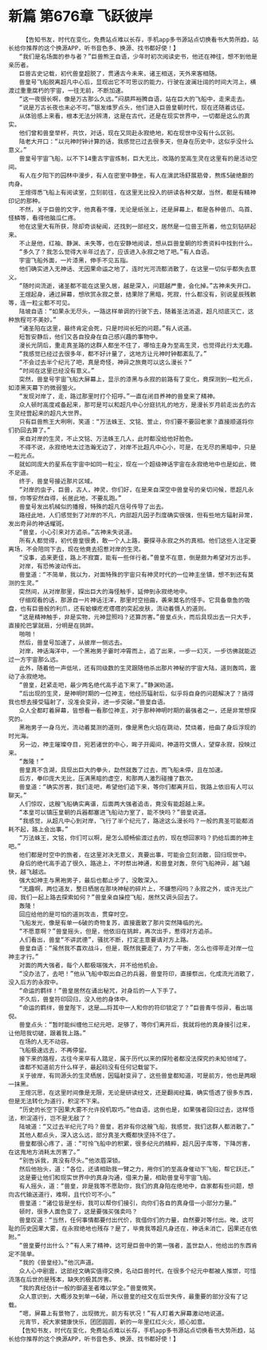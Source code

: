 # 新篇 第676章 飞跃彼岸
        【告知书友，时代在变化，免费站点难以长存，手机app多书源站点切换看书大势所趋，站长给你推荐的这个换源APP，听书音色多、换源、找书都好使！】
       “我们是名场面的参与者？”巨兽熊王自语，少年时初次阅读史书，他还在神往，想不到他是亲历者。
       巨兽古史记载，初代兽皇超脱了，贯通古今未来，诸王相送，天外来客相随。
       兽皇号飞船脱离超凡中心后，显现出它不可思议的能力，行驶在波澜壮阔的时间大河上，横渡过重重腐朽的宇宙，一往无前，不断加速。
       “这一夜很长啊，像是万古那么久远。”闷葫芦裕腾自语，站在巨大的飞船中，走来走去。
       “说是万古长夜也未必不可。”银发维罗点头，他们进入巨兽皇朝时代，现在还随着远征。
       从体验感上来看，根本无法分辨清，这是在古代，还是在现实世界中，一切都是这么的真实。
       他们曾和兽皇举杯，共饮，对话，现在又同赴永寂绝地，和在现世中没有什么区别。
       陆老大开口：“以元神时钟计算的话，我感觉已过去很多天，但身在历史中，这似乎没什么意义。”
       兽皇号宇宙飞船，以不下14重古宇宙炼制，巨大无比，改路的至高生灵在这里有的是活动空间。
       有人在夕阳下的园林中漫步，有人在密室中静坐，有人在演武场舒展筋骨，熬炼5破绝巅的肉身。
       王煊得悉飞船上有阅读室，立刻前往，在这里无比投入的研读各种文献，当然，都是有精神印记的那种。
       不然，关于巨兽的文字，他真看不懂，无论是纸张上，还是屏幕上，都是各种兽爪、鸟首、怪鳞等，看得他脑瓜仁疼。
       他在这里大有所获，除却奇谈秘闻，还找到一部经文，居然是一位兽王所着，他立刻钻研起来。
       不止是他，红袖、静渊、未失等，也在安静地阅读，想从巨兽皇朝的珍贵资料中找到什么。
       “多久了？我怎么觉得大半年过去了，应该进入永寂之地了吧。”有人自语。
       宇宙飞船外面，一片漆黑，伸手不见五指。
       他们确实进入无神话、无因果命运之地了，连时光河流都消散了，在这里一切似乎都失去意义。
       “随时间流逝，诸圣都不能在这里久居，越是深入，问题越严重，会化掉。”古神未失开口。
       王煊起身，通过屏幕，想欣赏永寂之景，结果除了黑暗，死寂，什么都没有，别说星辰残骸等，连一粒尘都不可见。
       陆坡自语：“如果永无尽头，一路这样单调的行驶下去，随着圣法消退，超凡彻底灭亡，这种旅程可不美妙。”
       “诸圣陷在这里，最终肯定会死，只是时间长短的问题。”有人说道。
       短暂安静后，他们又各自投身在自己感兴趣的事物中。
       漫长光阴后，重走真圣路的这群人都坐不住了，哪怕主身为至高生灵，也觉得此行太无趣。
       “我感觉已经过去很多年，都不好计量了，这地方让元神时钟都紊乱了。”
       “不会过去半个纪元了吧，真是奇怪，神异之旅竟可以这么漫长？”
       “时间在这里已经没有意义。”
       突然，兽皇号宇宙飞船大屏幕上，显示的漆黑与永寂的前路有了变化，竟探测到一粒光点，如漆黑天幕下的微弱萤火。
       “发现对岸了，走，路过那里时打个招呼。”一直在闭目养神的兽皇来了精神。
       众人顿时高度戒备起来，那可是可以和超凡中心分庭抗礼的地方，是漫长岁月前走出去的古生灵经营起来的超凡大世界。
       只有巨兽熊王大咧咧，笑道：“万法蛛王、文铭、萱止，你们要不要回老家？直接顺道将你们扔回去算了。”
       来自对岸的生灵，不止文铭、万法蛛王几人，此时都没给他好脸色。
       不得不说，永寂绝地太过浩瀚无边了，对岸不比超凡中心小，可是，在无尽的黑暗中，只是一粒光点。
       就如同庞大的星系在宇宙中如同一粒尘，现在一个超级神话宇宙在永寂绝地中也是如此，微不足道。
       终于，兽皇号接近那片区域。
       “对岸的虫子，巨兽，古人，神灵，你们好，在是来自深空中兽皇号的亲切问候，愿超凡永恒，你等安然自得，长居此地，不要乱跑。”
       兽皇号发出机械似的播报，特殊的超凡信号传导了出去。
       路经此地，人们感觉到了对岸的不凡，内部超凡因子烈度确实很强，但有些地方辐射异常，发出奇异的神话耀斑。
       “兽皇，小心引来对方追杀。”古神未失说道。
       所有人都觉得，初代兽皇很勇，敢一个人上路，要探寻永寂之外的真相。他们这些人注定要离场，不会陪同下去，现在他竟去招惹对岸的生灵。
       “没事，追来更佳，路上不寂寞，能有一些伴行者。”兽皇不在意，倒是颇为希望对方出手。
       对岸，有恐怖波动传出。
       兽皇道：“不简单，我以为，对面特殊的宇宙只有神灵时代的一位神主坐镇，想不到还有莫测的生灵。”
       突然间，从对岸那里，探出巨大的海怪触手，延伸到永寂绝地中。
       仔细观看的话，那源自一片神话汪洋，那里时空扭曲，袭来莫名的怪手。它具备章鱼的吸盘，也有巨兽般的利爪，还有蛤蟆疙疙瘩瘩的突起皮肤，流动着慑人的道则。
       “这是精神触手，非是实物，元神显照吗？还算厉害。”兽皇点头，而后具现出去一只大手，直接抡巴掌就扇，分明是在挑衅。
       啪啪！
       然后，兽皇号加速了，从彼岸一侧远去。
       对岸，神话海洋中，一个黑袍男子霎时冲霄而上，追了出来，一步一幻灭，一步彷佛就能迈过一方宇宙那么远。
       此外，随着他一声低吼，还有同级数的生灵跟随他杀出那片神秘的宇宙大陆，道则轰鸣，震动了永寂绝地。
       “兽皇，赶紧走吧，最少两名绝代高手追下来了。”静渊劝道。
       “后出现的生灵，是神明时期的一位神主，他经历辐射后，似乎将自身的问题解决了？搞得我也想去接受辐射了，没准会变异，进一步突破。”兽皇自语。
       众人全都盯着屏幕，皆想看一看那位神主，对于那种神明时期的最强者之一，还是非常想探究的。
       黑袍男子一身乌光，流动着莫测的道则，像是黑色火焰在跳动，焚烧着，扭曲了身后浮现的时光海。
       另一边，神主璀璨夺目，宛若诸世的中心，眸子开阖间，神道符文慑人，望穿永寂，投映过来。
       “轰隆！”
       兽皇真不含湖，具现出巨大的拳头，勐然就轰了过去，而飞船未停，且在加速。
       后方，拳印庞大无比，压满黑暗的虚空，和那两人激烈碰撞了数次。
       兽皇道：“确实厉害，我们走吧，希望他们追下来，等你们都离开后，我路上依旧有人可以聊天。”
       人们惊叹，这艘飞船确实离谱，后面两大强者追击，竟没有能超越上来。
       “本皇可以镇压皇朝的兵器都塞进飞船动力室了，能不快吗？”兽皇说道。
       “我感觉，从超凡中心到对岸，飞行了半个纪元了，路途这么漫长吗？一般的真圣可能都消耗不起，路上会出事。”
       “万法蛛王，文铭，你们可以啊，是怎么顺畅偷渡过去的，现在想回家吗？扔给后面的神主吧。”
       他们都是时空中的旅者，在这里对决无意义，真要出事，可能会立刻消散，回归现世中。
       身后的绝代高手追了很久，路途上，不时祭出神通，和兽皇对轰，奈何飞船神异，越飞越快，越飞越远。
       强大如神主与黑袍男子，最后也都止步了，没敢深入。
       “无趣啊，两位道友，整日栖居在那块神秘的碎片上，不嫌憋闷吗？永寂之外，或许无比广阔，我们一起上路去探索如何？”兽皇亲自操控飞船，居然又调头回去了。
       轰隆！
       回应给他的是可怕的道则攻击，贯穿时空。
       飞船发光，像是有单一6破的奇物复苏，直接震散了那片突然降临的光。
       “不愿意啊？”兽皇摇头，但是，他依旧在挑衅，再次出手，惹得对方追杀。
       人们看出，兽皇“不讲武德”，骚扰不断，打定主意要请对方上路。
       兽皇自语：“虽然我不喜欢战斗，但是，既然我要走了，为了平衡，怎么也得带走对岸一位神主才行。”
       对面的两大强者，每个人都极端强大，并不给他机会。
       “没办法了，去吧！”他从飞船中取出自己的兵器，兽皇符印，直接祭出，化成流光消散了，没入后方的永寂中。
       “命运的羁绊！”兽皇居然在诵出秘咒，对身后的一人下手了。
       不久后，兽皇符印回归，没入他的身体中。
       “命运的羁绊，兽皇陛下，这是……将其中一人和你的符印锁定了？”巨兽青牛惊异，看出端倪。
       兽皇点头：“暂时能纠缠他三纪元吧，足够了，等你们离开后，我就将他的真身接引过来，让他陪我切磋，跟着我上路。”
       在场的人无不动容。
       飞船极速远去，不再停留。
       接下来的路程，古往今来罕有人踏足，属于历代以来的探险者都没法探究的未知领域了。
       谁都不知道前方什么样子，最起码没有任何记载留下。
       关于彼岸，有同源头的生灵栖居，因辐射变异了，这些兽皇都知道，可是前方，他也是两眼一抹黑。
       王煊沉思，在这里时间像是无限，无论是研读经文，还是翻阅经篇，确实悟透了很多东西，但是无法转化为道行，积淀不下来。
       “历史的长空下因果大雾不允许投机取巧。”他自语，这倒也是，如果强者回归过去，这样悟法，积淀道行，岂不是无敌了？
       陆坡道：“又过去半纪元了吗？兽皇，若非有你这艘飞船，我感觉，我们这群人都消散了。”
       其他人都点头，深入这么远，部分真圣大概都快坚持不住了。
       兽皇都很心疼了，道：“可怜飞船中的积累，很多纪元的精粹，超凡因子库等，下降厉害，在这鬼地方消耗太厉害了。”
       “别告诉我，真没有尽头。”他浓眉深锁。
       然后他抬头，道：“各位，还请相助我一臂之力，用你们的至高身催动下飞船，帮它跃迁。”
       这是要让他们和现实世界中的真身沟通，借来力量，相助兽皇号宇宙飞船。
       有人摇头，道：“兽皇，非是我等不愿助你，我们的真身陷在绝地中，自家都有些问题，想向古代输送道行，难啊，且代价可不小。”
       兽皇道：“诸位皆是坐标，我可以帮你们接引，向你们各自的真身借一小部分力量。”
       顿时，很多人面色变了，这是要强买强卖吗？
       兽皇叹道：“当然，任何事情都要付出代价，我借你们的力量，自然要对等付出。唉，这可耻的历史因果大雾，在永寂绝地也残存？是了，毕竟我等超凡身还在，神话未消亡，因果还在依附。”
       “兽皇要付出什么？”有人来了精神，这可是巨兽中的第一强者，盖世勐人，他给出的东西肯定不简单。
       “我的《兽皇经》。”他沉声道。
       众人心中剧震，这部经文确实值得交换，名动巨兽时代，在很多个纪元中都被人推崇，可惜流落在后世的是残本，缺失的极其厉害。
       “我的真经估计一般的御道圣者难以学全。”兽皇微笑。
       众人意识到，大概涉及到单一6破，所以兽皇的经文在后世失传，最重要的部分没有了记载。
       “嗯，屏幕上有景物了，出现微光，前方有状况！”有人盯着大屏幕激动地说道。
       元宵节，祝大家健康快乐，团团圆圆，新的一年里红红火火，顺心如意。
       【告知书友，时代在变化，免费站点难以长存，手机app多书源站点切换看书大势所趋，站长给你推荐的这个换源APP，听书音色多、换源、找书都好使！】